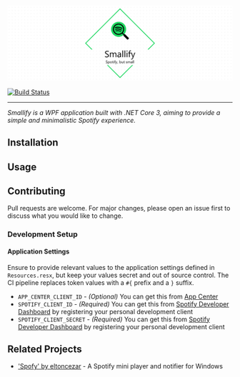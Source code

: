 ![Smallify](./docs/.assets/project-title.png)

[![Build Status](https://nick-smirnoff.visualstudio.com/smallify/_apis/build/status/build/smallify-CI?branchName=master)](https://nick-smirnoff.visualstudio.com/smallify/_build/latest?definitionId=13?branchName=master)

---

_Smallify is a WPF application built with .NET Core 3, aiming to provide a simple and minimalistic Spotify experience._

## Installation

## Usage

## Contributing

Pull requests are welcome. For major changes, please open an issue first to discuss what you would like to change.

### Development Setup

#### Application Settings

Ensure to provide relevant values to the application settings defined in `Resources.resx`, but keep your values secret and out of source control. The CI pipeline replaces token values with a `#{` prefix and a `}` suffix.

- `APP_CENTER_CLIENT_ID` - _(Optional)_ You can get this from [App Center](https://appcenter.ms/)
- `SPOTIFY_CLIENT_ID` - _(Required)_ You can get this from [Spotify Developer Dashboard](https://developer.spotify.com/dashboard/) by registering your personal development client
- `SPOTIFY_CLIENT_SECRET` - _(Required)_ You can get this from [Spotify Developer Dashboard](https://developer.spotify.com/dashboard/) by registering your personal development client

## Related Projects

- ['Spofy' by eltoncezar](https://github.com/eltoncezar/Spofy) - A Spotify mini player and notifier for Windows

